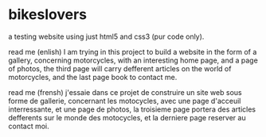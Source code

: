 # bikeslovers
a testing website using just html5 and css3 (pur code only).

read me (enlish)
I am trying in this project to build a website in the form of a gallery, concerning motorcycles,
with an interesting home page, and a page of photos, the third page will carry defferent articles on the world of motorcycles,
and the last page book to contact me.

read me (frensh)
j'essaie dans ce projet de construire un site web sous forme de gallerie, concernant les motocycles,
avec une page d'acceuil interressante, et une page de photos,
la troisieme page portera des articles defferents sur le monde des motocycles, et la derniere page reserver au contact moi.

